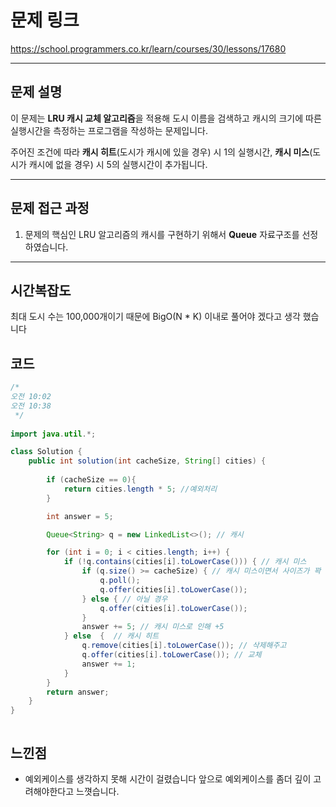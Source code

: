 # 문제 링크
https://school.programmers.co.kr/learn/courses/30/lessons/17680


---

## 문제 설명

이 문제는 **LRU 캐시 교체 알고리즘**을 적용해 도시 이름을 검색하고 캐시의 크기에 따른 실행시간을 측정하는 프로그램을 작성하는 문제입니다.

주어진 조건에 따라 **캐시 히트**(도시가 캐시에 있을 경우) 시 1의 실행시간, **캐시 미스**(도시가 캐시에 없을 경우) 시 5의 실행시간이 추가됩니다.

---


## 문제 접근 과정

1. 문제의 핵심인 LRU 알고리즘의 캐시를 구현하기 위해서 **Queue** 자료구조를 선정하였습니다.
---


## 시간복잡도
최대 도시 수는 100,000개이기 때문에 BigO(N * K) 이내로 풀어야 겠다고 생각 했습니다


## 코드

```java
/*
오전 10:02
오전 10:38
 */
 
import java.util.*;

class Solution {
    public int solution(int cacheSize, String[] cities) {
   
		if (cacheSize == 0){
			return cities.length * 5; //예외처리
		}

		int answer = 5;

		Queue<String> q = new LinkedList<>(); // 캐시

		for (int i = 0; i < cities.length; i++) {
			if (!q.contains(cities[i].toLowerCase())) { // 캐시 미스
				if (q.size() >= cacheSize) { // 캐시 미스이면서 사이즈가 꽉 찼을 경우
					q.poll();
					q.offer(cities[i].toLowerCase());
				} else { // 아닐 경우
					q.offer(cities[i].toLowerCase());
				}
				answer += 5; // 캐시 미스로 인해 +5
			} else  {  // 캐시 히트
				q.remove(cities[i].toLowerCase()); // 삭제해주고
				q.offer(cities[i].toLowerCase()); // 교체
				answer += 1;
			}
		}
		return answer;
	}
}



```

##  느낀점

- 예외케이스를 생각하지 못해 시간이 걸렸습니다 앞으로 예외케이스를 좀더 깊이 고려해야한다고 느꼇습니다.
